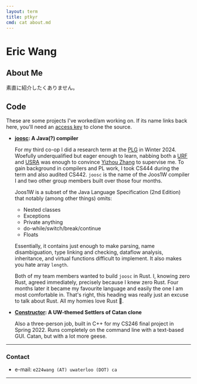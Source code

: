 ```yaml
---
layout: term
title: ptkyr
cmd: cat about.md
---
```


# Eric Wang

## About Me

素直に紹介したくありません。

## Code

These are some projects I've worked/am working on. If its name links back here, you'll need an [access key](/notes/_posts/2024-09-28-granting-repo-access.md) to clone the source.

+ **[joosc](): A Java(?) compiler**

  For my third co-op I did a research term at the [PLG](https://plg.uwaterloo.ca/) in Winter 2024. Woefully underqualified but eager enough to learn, nabbing both a [URF](https://cs.uwaterloo.ca/current-undergraduate-students/research-opportunities/undergraduate-research-fellowship-urf) and [USRA](https://uwaterloo.ca/student-awards-financial-aid/awards/nserc-undergraduate-research-awards) was enough to convince [Yizhou Zhang](https://cs.uwaterloo.ca/~yizhou/) to supervise me. To gain background in compilers and PL work, I took CS444 during the term and also audited CS442. `joosc` is the name of the Joos1W compiler I and two other group members built over those four months.

  Joos1W is a subset of the Java Language Specification (2nd Edition) that notably (among other things) omits:
  - Nested classes
  - Exceptions
  - Private anything
  - do-while/switch/break/continue
  - Floats

  Essentially, it contains just enough to make parsing, name disambiguation, type linking and checking, dataflow analysis, inheritance, and virtual functions difficult to implement. It also makes you hate array `length`.

  Both of my team members wanted to build `joosc` in Rust. I, knowing zero Rust, agreed immediately, precisely because I knew zero Rust. Four months later it became my favourite language and easily the one I am most comfortable in. That's right, this heading was really just an excuse to talk about Rust. All my homies love Rust 🦀.

+ **[Constructor](): A UW-themed Settlers of Catan clone**

  Also a three-person job, built in C++ for my CS246 final project in Spring 2022. Runs completely on the command line with a text-based GUI. Catan, but with a lot more geese.

* * *

### Contact

+ e-mail: `e224wang (AT) uwaterloo (DOT) ca`

* * *

